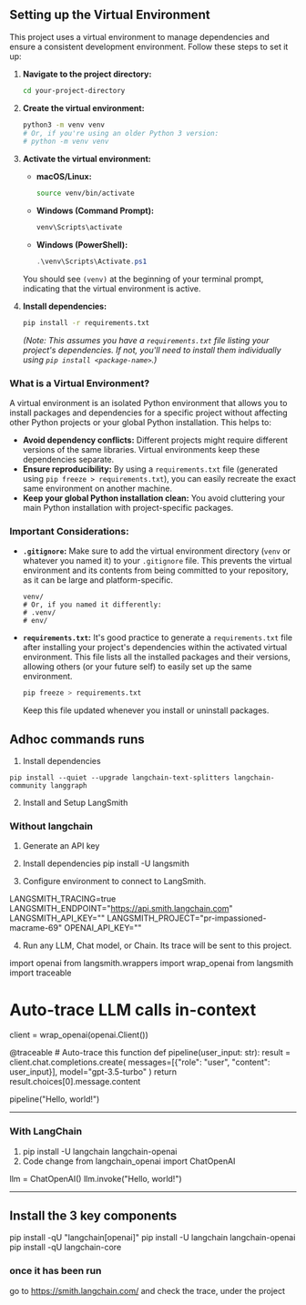 ## Setting up the Virtual Environment

This project uses a virtual environment to manage dependencies and ensure a consistent development environment. Follow these steps to set it up:

1.  **Navigate to the project directory:**
    ```bash
    cd your-project-directory
    ```

2.  **Create the virtual environment:**
    ```bash
    python3 -m venv venv
    # Or, if you're using an older Python 3 version:
    # python -m venv venv
    ```

3.  **Activate the virtual environment:**

    * **macOS/Linux:**
        ```bash
        source venv/bin/activate
        ```
    * **Windows (Command Prompt):**
        ```bash
        venv\Scripts\activate
        ```
    * **Windows (PowerShell):**
        ```powershell
        .\venv\Scripts\Activate.ps1
        ```

    You should see `(venv)` at the beginning of your terminal prompt, indicating that the virtual environment is active.

4.  **Install dependencies:**
    ```bash
    pip install -r requirements.txt
    ```
    *(Note: This assumes you have a `requirements.txt` file listing your project's dependencies. If not, you'll need to install them individually using `pip install <package-name>`.)*

### What is a Virtual Environment?

A virtual environment is an isolated Python environment that allows you to install packages and dependencies for a specific project without affecting other Python projects or your global Python installation. This helps to:

* **Avoid dependency conflicts:** Different projects might require different versions of the same libraries. Virtual environments keep these dependencies separate.
* **Ensure reproducibility:** By using a `requirements.txt` file (generated using `pip freeze > requirements.txt`), you can easily recreate the exact same environment on another machine.
* **Keep your global Python installation clean:** You avoid cluttering your main Python installation with project-specific packages.

### Important Considerations:

* **`.gitignore`:** Make sure to add the virtual environment directory (`venv` or whatever you named it) to your `.gitignore` file. This prevents the virtual environment and its contents from being committed to your repository, as it can be large and platform-specific.

    ```
    venv/
    # Or, if you named it differently:
    # .venv/
    # env/
    ```

* **`requirements.txt`:** It's good practice to generate a `requirements.txt` file after installing your project's dependencies within the activated virtual environment. This file lists all the installed packages and their versions, allowing others (or your future self) to easily set up the same environment.

    ```bash
    pip freeze > requirements.txt
    ```

    Keep this file updated whenever you install or uninstall packages.

## Adhoc commands runs

1. Install dependencies

```
pip install --quiet --upgrade langchain-text-splitters langchain-community langgraph
```

2. Install and Setup LangSmith

<p>

<h3> Without langchain</h3>

1. Generate an API key

2. Install dependencies
pip install -U langsmith

3. Configure environment to connect to LangSmith.

LANGSMITH_TRACING=true
LANGSMITH_ENDPOINT="https://api.smith.langchain.com"
LANGSMITH_API_KEY="<your-api-key>"
LANGSMITH_PROJECT="pr-impassioned-macrame-69"
OPENAI_API_KEY="<your-openai-api-key>"

4. Run any LLM, Chat model, or Chain. Its trace will be sent to this project.

import openai
from langsmith.wrappers import wrap_openai
from langsmith import traceable

# Auto-trace LLM calls in-context
client = wrap_openai(openai.Client())

@traceable # Auto-trace this function
def pipeline(user_input: str):
    result = client.chat.completions.create(
        messages=[{"role": "user", "content": user_input}],
        model="gpt-3.5-turbo"
    )
    return result.choices[0].message.content

pipeline("Hello, world!")


<hr>

<h3>With LangChain</h3>

1. pip install -U langchain langchain-openai
4. Code change
from langchain_openai import ChatOpenAI

llm = ChatOpenAI()
llm.invoke("Hello, world!")
</p>
<hr>

## Install the 3 key components

pip install -qU "langchain[openai]"
pip install -U langchain langchain-openai
pip install -qU langchain-core


### once it has been run

go to https://smith.langchain.com/ and check the trace, under the project